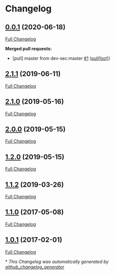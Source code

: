 # Changelog

## [0.0.1](https://github.com/NeatNerdPrime/windows-baseline/tree/0.0.1) (2020-06-18)

[Full Changelog](https://github.com/NeatNerdPrime/windows-baseline/compare/2.1.1...0.0.1)

**Merged pull requests:**

- \[pull\] master from dev-sec:master [\#1](https://github.com/NeatNerdPrime/windows-baseline/pull/1) ([pull[bot]](https://github.com/apps/pull))

## [2.1.1](https://github.com/NeatNerdPrime/windows-baseline/tree/2.1.1) (2019-06-11)

[Full Changelog](https://github.com/NeatNerdPrime/windows-baseline/compare/2.1.0...2.1.1)

## [2.1.0](https://github.com/NeatNerdPrime/windows-baseline/tree/2.1.0) (2019-05-16)

[Full Changelog](https://github.com/NeatNerdPrime/windows-baseline/compare/2.0.0...2.1.0)

## [2.0.0](https://github.com/NeatNerdPrime/windows-baseline/tree/2.0.0) (2019-05-15)

[Full Changelog](https://github.com/NeatNerdPrime/windows-baseline/compare/1.2.0...2.0.0)

## [1.2.0](https://github.com/NeatNerdPrime/windows-baseline/tree/1.2.0) (2019-05-15)

[Full Changelog](https://github.com/NeatNerdPrime/windows-baseline/compare/1.1.2...1.2.0)

## [1.1.2](https://github.com/NeatNerdPrime/windows-baseline/tree/1.1.2) (2019-03-26)

[Full Changelog](https://github.com/NeatNerdPrime/windows-baseline/compare/1.1.0...1.1.2)

## [1.1.0](https://github.com/NeatNerdPrime/windows-baseline/tree/1.1.0) (2017-05-08)

[Full Changelog](https://github.com/NeatNerdPrime/windows-baseline/compare/1.0.1...1.1.0)

## [1.0.1](https://github.com/NeatNerdPrime/windows-baseline/tree/1.0.1) (2017-02-01)

[Full Changelog](https://github.com/NeatNerdPrime/windows-baseline/compare/5b20a47a9d7ce334d28800aa5719e5bf83fd3898...1.0.1)



\* *This Changelog was automatically generated by [github_changelog_generator](https://github.com/github-changelog-generator/github-changelog-generator)*

